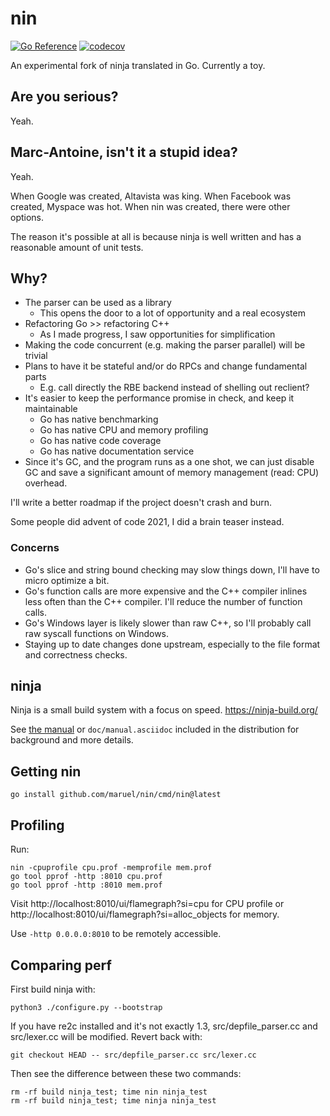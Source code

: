 # nin

[![Go Reference](https://pkg.go.dev/badge/github.com/maruel/nin.svg)](https://pkg.go.dev/github.com/maruel/nin)
[![codecov](https://codecov.io/gh/maruel/nin/branch/main/graph/badge.svg?token=KAO6K039PJ)](https://codecov.io/gh/maruel/nin)

An experimental fork of ninja translated in Go. Currently a toy.

## Are you serious?

Yeah.

## Marc-Antoine, isn't it a stupid idea?

Yeah.

When Google was created, Altavista was king. When Facebook was created, Myspace
was hot. When nin was created, there were other options.

The reason it's possible at all is because ninja is well written and has
a reasonable amount of unit tests.

## Why?

- The parser can be used as a library
  - This opens the door to a lot of opportunity and a real ecosystem
- Refactoring Go >> refactoring C++
  - As I made progress, I saw opportunities for simplification
- Making the code concurrent (e.g. making the parser parallel) will be trivial
- Plans to have it be stateful and/or do RPCs and change fundamental parts
  - E.g. call directly the RBE backend instead of shelling out reclient?
- It's easier to keep the performance promise in check, and keep it maintainable
  - Go has native benchmarking
  - Go has native CPU and memory profiling
  - Go has native code coverage
  - Go has native documentation service
- Since it's GC, and the program runs as a one shot, we can just disable GC and
  save a significant amount of memory management (read: CPU) overhead.

I'll write a better roadmap if the project doesn't crash and burn.

Some people did advent of code 2021, I did a brain teaser instead.

### Concerns

- Go's slice and string bound checking may slow things down, I'll have to micro
  optimize a bit.
- Go's function calls are more expensive and the C++ compiler inlines less often
  than the C++ compiler. I'll reduce the number of function calls.
- Go's Windows layer is likely slower than raw C++, so I'll probably call raw
  syscall functions on Windows.
- Staying up to date changes done upstream, especially to the file format and
  correctness checks.

## ninja

Ninja is a small build system with a focus on speed.
https://ninja-build.org/

See [the manual](https://ninja-build.org/manual.html) or
`doc/manual.asciidoc` included in the distribution for background
and more details.

## Getting nin

```
go install github.com/maruel/nin/cmd/nin@latest
```

## Profiling

Run:

```
nin -cpuprofile cpu.prof -memprofile mem.prof
go tool pprof -http :8010 cpu.prof
go tool pprof -http :8010 mem.prof
```

Visit http://localhost:8010/ui/flamegraph?si=cpu for CPU profile or
http://localhost:8010/ui/flamegraph?si=alloc_objects for memory.

Use `-http 0.0.0.0:8010` to be remotely accessible.

## Comparing perf

First build ninja with:

```
python3 ./configure.py --bootstrap
```

If you have re2c installed and it's not exactly 1.3, src/depfile_parser.cc
and src/lexer.cc will be modified. Revert back with:

```
git checkout HEAD -- src/depfile_parser.cc src/lexer.cc
```

Then see the difference between these two commands:

```
rm -rf build ninja_test; time nin ninja_test
rm -rf build ninja_test; time ninja ninja_test
```
